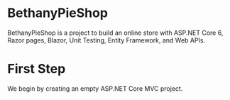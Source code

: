 # BethanyPieShop
BethanyPieShop is a project to build an online store with ASP.NET Core 6, Razor pages, Blazor, Unit Testing, Entity Framework, and Web APIs.

# First Step
We begin by creating an empty ASP.NET Core MVC project. 
